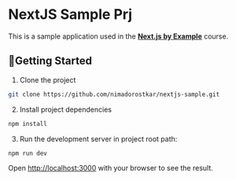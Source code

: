 # NextJS Sample Prj


This is a sample application used in the [__Next.js by Example__](https://www.udemy.com/course/nextjs-by-example/?referralCode=590EBB6EDE0917E3CF58) course.


## 🚀Getting Started

1. Clone the project
  ```bash
  git clone https://github.com/nimadorostkar/nextjs-sample.git
  ```
2. Install project dependencies
  ```bash
  npm install
  ```
 
3. Run the development server in project root path:

  ```bash
  npm run dev
  ```

Open [http://localhost:3000](http://localhost:3000) with your browser to see the result.





